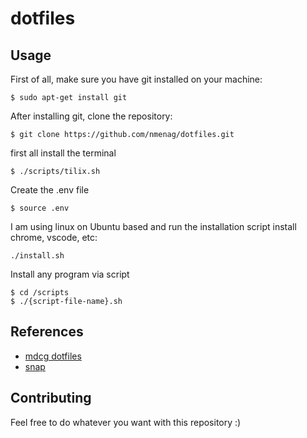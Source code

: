 # dotfiles

## Usage

First of all, make sure you have git installed on your machine:

```
$ sudo apt-get install git
```

After installing git, clone the repository:

```
$ git clone https://github.com/nmenag/dotfiles.git
```

first all install the terminal

```
$ ./scripts/tilix.sh
```

Create the .env file

```
$ source .env
```

I am using linux on Ubuntu based and run the installation script install chrome, vscode, etc:

```
./install.sh
```

Install any program via script

```
$ cd /scripts
$ ./{script-file-name}.sh
```

## References

* [mdcg dotfiles](https://github.com/mdcg/dotfiles)
* [snap](https://snapcraft.io/)

## Contributing

Feel free to do whatever you want with this repository :)
